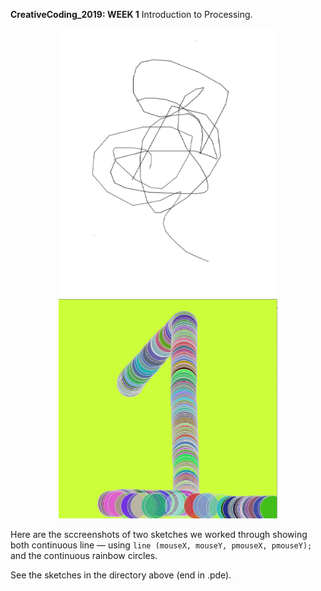 <strong>CreativeCoding_2019: WEEK 1</strong>
Introduction to Processing.

<div style="text-align:center;"><img src="doodle.jpg" width="350" alt="Rainbow_caterpillars"/><img src="week1_rainbow_caterpillar.jpg" width="350" alt="Rainbow_caterpillars"/></div>

Here are the sccreenshots of two sketches we worked through showing both continuous line — using `line (mouseX, mouseY, pmouseX, pmouseY);` and the continuous rainbow circles.

See the sketches in the directory above (end in .pde).


